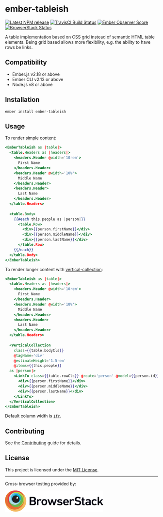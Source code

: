# ember-tableish

[npm-badge]: https://img.shields.io/npm/v/ember-tableish.svg
[npm-badge-url]: https://www.npmjs.com/package/ember-tableish
[travis-badge]: https://img.shields.io/travis/kturney/ember-tableish/master.svg
[travis-badge-url]: https://travis-ci.org/kturney/ember-tableish
[ember-observer-badge]: http://emberobserver.com/badges/ember-tableish.svg
[ember-observer-url]: http://emberobserver.com/addons/ember-tableish
[browserstack-badge]: https://www.browserstack.com/automate/badge.svg?badge_key=VWJFUWl3OEpWRldvaXFhYU9YRWlZOWVQNmlvNGdQRnJ1bGJUVThidHowND0tLUZ6VEMxVWNnYXIwbVRQSjFhbmltNVE9PQ==--c31eecf4240110bbf5b0086e7aa698b1f23c7778
[browserstack-badge-url]: https://www.browserstack.com/automate/badge.svg?badge_key=VWJFUWl3OEpWRldvaXFhYU9YRWlZOWVQNmlvNGdQRnJ1bGJUVThidHowND0tLUZ6VEMxVWNnYXIwbVRQSjFhbmltNVE9PQ==--c31eecf4240110bbf5b0086e7aa698b1f23c7778

[![Latest NPM release][npm-badge]][npm-badge-url]
[![TravisCI Build Status][travis-badge]][travis-badge-url]
[![Ember Observer Score][ember-observer-badge]][ember-observer-url]
[![BrowserStack Status][browserstack-badge]][browserstack-badge-url]

A table implementation based on [CSS grid](https://developer.mozilla.org/en-US/docs/Web/CSS/grid) instead of semantic HTML table elements.
Being grid based allows more flexibility, e.g. the ability to have rows be links.

## Compatibility

* Ember.js v2.18 or above
* Ember CLI v2.13 or above
* Node.js v8 or above

## Installation

```
ember install ember-tableish
```


## Usage

To render simple content:
```hbs
<EmberTableish as |table|>
  <table.Headers as |headers|>
    <headers.Header @width='10rem'>
      First Name
    </headers.Header>
    <headers.Header @width='10%'>
      Middle Name
    </headers.Header>
    <headers.Header>
      Last Name
    </headers.Header>
  </table.Headers>

  <table.Body>
    {{#each this.people as |person|}}
      <table.Row>
        <div>{{person.firstName}}</div>
        <div>{{person.middleName}}</div>
        <div>{{person.lastName}}</div>
      </table.Row>
    {{/each}}
  </table.Body>
</EmberTableish>
```

To render longer content with [vertical-collection](https://github.com/html-next/vertical-collection):
```hbs
<EmberTableish as |table|>
  <table.Headers as |headers|>
    <headers.Header @width='10rem'>
      First Name
    </headers.Header>
    <headers.Header @width='10%'>
      Middle Name
    </headers.Header>
    <headers.Header>
      Last Name
    </headers.Header>
  </table.Headers>

  <VerticalCollection
    class={{table.bodyCls}}
    @tagName='div'
    @estimateHeight='1.5rem'
    @items={{this.people}}
  as |person|>
    <LinkTo class={{table.rowCls}} @route='person' @model={{person.id}}>
      <div>{{person.firstName}}</div>
      <div>{{person.middleName}}</div>
      <div>{{person.lastName}}</div>
    </LinkTo>
  </VerticalCollection>
</EmberTableish>
```

Default column width is [`1fr`](https://developer.mozilla.org/en-US/docs/Web/CSS/CSS_Grid_Layout/Basic_Concepts_of_Grid_Layout#The_fr_Unit).

## Contributing

See the [Contributing](CONTRIBUTING.md) guide for details.


## License

This project is licensed under the [MIT License](LICENSE.md).

---

Cross-browser testing provided by:

<a href="https://www.browserstack.com">
  <img height="70" src="docs/browserstack-logo.svg" alt="BrowserStack">
</a>
